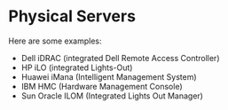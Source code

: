 # Physical Servers

Here are some examples:

* Dell iDRAC (integrated Dell Remote Access Controller)
* HP iLO (integrated Lights-Out)
* Huawei iMana (Intelligent Management System)
* IBM HMC (Hardware Management Console)
* Sun Oracle ILOM (Integrated Lights Out Manager)
